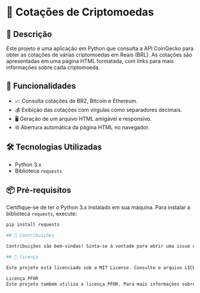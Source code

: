 # 🚀 Cotações de Criptomoedas

## 📝 Descrição

Este projeto é uma aplicação em Python que consulta a API CoinGecko para obter as cotações de várias criptomoedas em Reais (BRL). As cotações são apresentadas em uma página HTML formatada, com links para mais informações sobre cada criptomoeda.

## 🌟 Funcionalidades

- 📈 Consulta cotações de BRZ, Bitcoin e Ethereum.
- 💰 Exibição das cotações com vírgulas como separadores decimais.
- 🖥️ Geração de um arquivo HTML amigável e responsivo.
- 🌐 Abertura automática da página HTML no navegador.

## 🛠️ Tecnologias Utilizadas

- Python 3.x
- Biblioteca `requests`

## 📦 Pré-requisitos

Certifique-se de ter o Python 3.x instalado em sua máquina. Para instalar a biblioteca `requests`, execute:

```bash
pip install requests

## 🤝 Contribuições

Contribuições são bem-vindas! Sinta-se à vontade para abrir uma issue ou enviar um pull request.

## 📜 licença

Este projeto está licenciado sob a MIT License. Consulte o arquivo LICENSE para mais detalhes.

Licença PFOR
Este projeto também utiliza a licença PFOR. Para mais informações sobre a licença PFOR, consulte a documentação oficial.